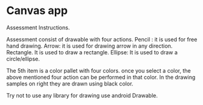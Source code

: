 # Canvas app 


Assessment Instructions. 

Assessment consist of drawable with four actions.
Pencil : it is used for free hand drawing. 
Arrow: it is used for drawing arrow in any direction. 
Rectangle. It is used to draw a rectangle. 
Ellipse: It is used to draw a circle/ellipse. 

The 5th item is a color pallet with four colors.
once you select a color, the above mentioned four action can be performed in that color.
In the drawing samples on right they are drawn using black color.

Try not to use any library for drawing use android Drawable. 

